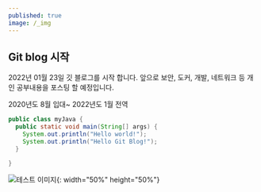 ```yaml
---
published: true
image: /_img
---
```

## Git blog 시작  

2022년 01월 23일 깃 블로그를 시작 합니다. 앞으로 보안, 도커, 개발, 네트워크 등 개인 공부내용을 포스팅 할 예정입니다. 

2020년도 8월 입대~ 2022년도 1월 전역

```JAVA
public class myJava {
  public static void main(String[] args) {
    System.out.println("Hello world!");
    System.out.println("Hello Git Blog!");
  }

}
```


![테스트 이미지]({{site.baseurl}}/_img/test.jpg){: width="50%" height="50%"}
